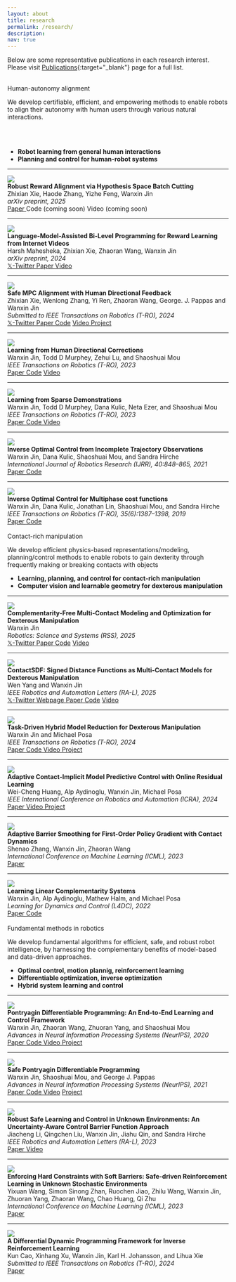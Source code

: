 ```yaml
---
layout: about
title: research
permalink: /research/
description: 
nav: true
---
```




<script> function toggleFoldableSection(element) {element.parentElement.classList.toggle("active");} </script>



<p style="margin-bottom:1.cm; margin-left: 1.5cm"> </p>

Below are some representative publications in each research interest.
Please visit [Publications](../publications){:target="_blank"} page for a full list.


<br>
<div class="foldable-section active">
<div class="title" onclick="toggleFoldableSection(this)">Human-autonomy alignment</div>
<div class="content">

We develop certifiable, efficient, and empowering methods to enable robots to align their autonomy with human users through various natural interactions.

<br>
<br>
  <ul>
    <li><strong>Robot learning from general human interactions</strong> </li>
    <li><strong>Planning and control for human-robot systems</strong></li>
  </ul>
  <hr />



  <div class="pub-entry" >
    <img class="img-responsive pub-img" src="/collections/research/human/robust_align.jpg" />
      <div class="pub-info">
        <div class="pub-title"><strong>Robust Reward Alignment via Hypothesis Space Batch Cutting</strong></div>
        <div class="pub-authors"> Zhixian Xie, Haode Zhang, Yizhe Feng, Wanxin Jin</div>
        <div class="pub-venue"> <i> arXiv preprint, 2025 </i>  </div>
        <div class="pub-description">
          <a  href="https://arxiv.org/abs/2502.02921" target="_blank" role="button"> <i class="fa fa-book"></i> Paper </a>
          <i class="fa fa-code" aria-hidden="true"></i> Code (coming soon)
          <i class="fa fa-video-camera" aria-hidden="true"></i> Video (coming soon) 
        </div>
      </div>
  </div>
  <hr />



  <div class="pub-entry">
  <img class="img-responsive pub-img" src="/collections/research/human/lfd-llm/lfd-llm.gif" />
    <div class="pub-info">
      <div class="pub-title"><strong>Language-Model-Assisted Bi-Level Programming for Reward Learning from Internet Videos</strong></div>
      <div class="pub-authors"> Harsh Mahesheka, Zhixian Xie, Zhaoran Wang, Wanxin Jin</div>
      <div class="pub-venue"> <i> arXiv preprint, 2024 </i>  </div>
      <div class="pub-description">
        <a  href="https://x.com/adcock_brett/status/1848032460023468508" target="_blank" role="button"> <i class="fa-brands fa-twitter fa-shake"></i> 𝕏-Twitter </a>
        <a  href="https://arxiv.org/abs/2410.09286" target="_blank" role="button"> <i class="fa fa-book" aria-hidden="true"></i> Paper </a>
        <a  href="https://youtu.be/CzlyYLu4mLQ?si=PpGYsvusCC5S7-AZ" target="_blank" role="button"> <i class="fa fa-video-camera" aria-hidden="true"></i> Video </a>
      </div>
    </div>
  </div>
  <hr />



  <div class="pub-entry">
  <img class="img-responsive pub-img" src="/collections/research/human/safe_mpc_alignment.gif" />
    <div class="pub-info">
      <div class="pub-title"><strong>Safe MPC Alignment with Human Directional Feedback</strong></div>
      <div class="pub-authors"> Zhixian Xie, Wenlong Zhang, Yi Ren, Zhaoran Wang, George. J. Pappas and Wanxin Jin</div>
      <div class="pub-venue"> <i> Submitted to IEEE Transactions on Robotics (T-RO), 2024 </i>  </div>
      <div class="pub-description">
        <a  href="https://x.com/jinwanxin/status/1815216477748019473" target="_blank" role="button"> <i class="fa-brands fa-twitter fa-shake"></i> 𝕏-Twitter </a>
        <a  href="https://arxiv.org/abs/2407.04216" target="_blank" role="button"> <i class="fa fa-book" aria-hidden="true"></i> Paper </a>
        <a href="https://github.com/asu-iris/Safe-MPC-Alignment" target="_blank" role="button"><i class="fa fa-code" aria-hidden="true"></i> Code</a>
        <a  href="https://youtu.be/QOODShHLQJE" target="_blank" role="button"> <i class="fa fa-video-camera" aria-hidden="true"></i> Video </a>
        <a href="https://zhi-xian-xie.github.io/safe_alignment_site/" target="_blank" role="button">    <i class="fa fa-users" aria-hidden="true"></i> Project  </a>
      </div>
    </div>
  </div>
  <hr />



  <div class="pub-entry">
  <img class="img-responsive pub-img" src="/collections/research/human/correction.gif" />
    <div class="pub-info">
      <div class="pub-title"><strong>Learning from Human Directional Corrections</strong></div>
      <div class="pub-authors">Wanxin Jin, Todd D Murphey, Zehui Lu, and Shaoshuai Mou</div>
      <div class="pub-venue"> <i> IEEE Transactions on Robotics (T-RO), 2023 </i>  </div>
      <div class="pub-description">
        <a  href="https://arxiv.org/abs/2011.15014" target="_blank" role="button"> <i class="fa fa-book" aria-hidden="true"></i> Paper </a>
        <a href="https://github.com/wanxinjin/Learning-from-Directional-Corrections" target="_blank" role="button"><i class="fa fa-code" aria-hidden="true"></i> Code</a>
        <a  href="https://youtu.be/Mwlwt055Tgg" target="_blank" role="button"> <i class="fa fa-video-camera" aria-hidden="true"></i> Video </a>
      </div>
    </div>
  </div>
  <hr />


  <div class="pub-entry">
  <img class="img-responsive pub-img" src="/collections/research/human/sparse_demo.gif" />
    <div class="pub-info">
      <div class="pub-title"><strong>Learning from Sparse Demonstrations</strong></div>
      <div class="pub-authors">Wanxin Jin, Todd D Murphey, Dana Kulic, Neta Ezer, and Shaoshuai Mou</div>
      <div class="pub-venue"> <i> IEEE Transactions on Robotics (T-RO), 2023 </i>  </div>
      <div class="pub-description">
        <a  href="https://arxiv.org/abs/2008.02159" target="_blank" role="button">    <i class="fa fa-book" aria-hidden="true"></i> Paper  </a>
        <a href="https://github.com/wanxinjin/Learning-from-Sparse-Demonstrations" target="_blank" role="button">    <i class="fa fa-code" aria-hidden="true"></i> Code  </a>
        <a  href="https://youtu.be/BYAsqMxW5Z4" target="_blank" role="button">    <i class="fa fa-video-camera" aria-hidden="true"></i> Video  </a>
      </div>
    </div>
  </div>
  <hr />




  <div class="pub-entry">
  <img class="img-responsive pub-img" src="/collections/research/human/ioc_incomplete.png" />
    <div class="pub-info">
      <div class="pub-title"><strong>Inverse Optimal Control from Incomplete Trajectory Observations</strong></div>
      <div class="pub-authors">Wanxin Jin,  Dana Kulic, Shaoshuai Mou, and Sandra Hirche</div>
      <div class="pub-venue"> <i> International Journal of Robotics Research (IJRR), 40:848–865, 2021 </i>  </div>
      <div class="pub-description">
        <a  href="https://journals.sagepub.com/doi/full/10.1177/0278364921996384" target="_blank" role="button">    <i class="fa fa-book" aria-hidden="true"></i> Paper  </a>
        <a href="https://github.com/wanxinjin/IOC-from-Incomplete-Trajectory-Observations" target="_blank" role="button">    <i class="fa fa-code" aria-hidden="true"></i> Code  </a>
      </div>
    </div>
  </div>
  <hr />




  <div class="pub-entry">
  <img class="img-responsive pub-img" src="/collections/research/human/ioc_multiphase.gif" />
    <div class="pub-info">
      <div class="pub-title"><strong>Inverse Optimal Control for Multiphase cost functions</strong></div>
      <div class="pub-authors">Wanxin Jin, Dana Kulic, Jonathan  Lin, Shaoshuai Mou, and Sandra Hirche</div>
      <div class="pub-venue"> <i> IEEE Transactions on Robotics (T-RO), 35(6):1387–1398, 2019 </i>  </div>
      <div class="pub-description">
        <a  href="https://ieeexplore.ieee.org/document/8778698" target="_blank" role="button">    <i class="fa fa-book" aria-hidden="true"></i> Paper  </a>
        <a href="https://github.com/adaptivesystemslab/ioc" target="_blank" role="button">    <i class="fa fa-code" aria-hidden="true"></i> Code  </a>
      </div>
    </div>
  </div>



</div>
</div>



<br>

<div class="foldable-section active">
<div class="title" onclick="toggleFoldableSection(this)">Contact-rich manipulation</div>
<div class="content">

We develop efficient physics-based representations/modeling, planning/control methods to enable robots to gain dexterity through frequently making or breaking contacts with objects
  <p style="margin-bottom:0.3cm; margin-left: 1.5cm"> </p>

  <ul>
    <li><strong>Learning, planning, and control for contact-rich manipulation</strong></li>
    <li><strong>Computer vision and learnable geometry for dexterous manipulation</strong></li>
  </ul>
  <hr />

  <div class="pub-entry">
    <img class="img-responsive pub-img" src="/collections/research/manipulation/teaser-allegro.gif" />
    <div class="pub-info">
      <div class="pub-title"><strong>Complementarity-Free Multi-Contact Modeling and Optimization for Dexterous Manipulation</strong></div>
      <div class="pub-authors"> Wanxin Jin</div>
      <div class="pub-venue"> <i> Robotics: Science and Systems (RSS), 2025 </i>  </div>
      <div class="pub-description">
        <a  href="https://x.com/jinwanxin/status/1825958958382854247" target="_blank" role="button"> <i class="fa-brands fa-twitter fa-shake"></i> 𝕏-Twitter </a>
        <a  href="https://arxiv.org/abs/2408.07855" target="_blank" role="button"> <i class="fa fa-book" aria-hidden="true"></i> Paper </a>
        <a href="https://github.com/asu-iris/Complementarity-Free-Dexterous-Manipulation" target="_blank" role="button"><i class="fa fa-code" aria-hidden="true"></i> Code</a>
        <a  href="https://www.youtube.com/watch?v=NsL4hbSXvFg" target="_blank" role="button"> <i class="fa fa-video-camera" aria-hidden="true"></i> Video </a>
      </div>
    </div>
  </div>
  <hr />

  <div class="pub-entry">
    <img class="img-responsive pub-img" src="/collections/research/manipulation/contactsdf/contactSDF-eval-ccw.gif" />
    <div class="pub-info">
      <div class="pub-title"><strong>ContactSDF: Signed Distance Functions as Multi-Contact Models for Dexterous Manipulation</strong></div>
      <div class="pub-authors"> Wen Yang and   Wanxin Jin</div>
      <div class="pub-venue"> <i> IEEE Robotics and Automation Letters (RA-L), 2025 </i>  </div>
      <div class="pub-description">
        <a  href="https://x.com/jinwanxin/status/1828130385806651428" target="_blank" role="button"> <i class="fa-brands fa-twitter fa-shake"></i> 𝕏-Twitter </a>
        <a href="https://yangwen-1102.github.io/contactsdf.github.io/" target="_blank" role="button">    <i class="fa fa-users" aria-hidden="true"></i> Webpage  </a>
        <a  href="https://arxiv.org/abs/2408.09612" target="_blank" role="button"> <i class="fa fa-book" aria-hidden="true"></i> Paper </a>
        <a href="https://github.com/asu-iris/ContactSDF" target="_blank" role="button"><i class="fa fa-code" aria-hidden="true"></i> Code</a>
        <a  href="https://www.youtube.com/watch?v=2AsMYCT-jQI" target="_blank" role="button"> <i class="fa fa-video-camera" aria-hidden="true"></i> Video </a>
      </div>
    </div>
  </div>
  <hr />






  <div class="pub-entry">
    <img class="img-responsive pub-img" src="/collections/research/manipulation/TRO2022_TDMR/moving_webpage2.gif" />
    <div class="pub-info">
      <div class="pub-title"><strong>Task-Driven Hybrid Model Reduction for Dexterous Manipulation</strong></div>
      <div class="pub-authors">Wanxin Jin and Michael Posa</div>
      <div class="pub-venue"> <i> IEEE Transactions on Robotics (T-RO), 2024</i> </div>
      <div class="pub-description">    
        <a  href="https://arxiv.org/abs/2211.16657" target="_blank" role="button">    <i class="fa fa-book" aria-hidden="true"></i> Paper  </a>
        <a href="https://github.com/wanxinjin/Task-Driven-Hybrid-Reduction" target="_blank" role="button">    <i class="fa fa-code" aria-hidden="true"></i> Code  </a>
        <a  href="https://youtu.be/OvhTOQoagTM" target="_blank" role="button">    <i class="fa fa-video-camera" aria-hidden="true"></i> Video  </a>
        <a href="../td_hybridreduction" target="_blank" role="button">    <i class="fa fa-users" aria-hidden="true"></i> Project  </a>
      </div>
    </div>
  </div>
  <hr />




  <div class="pub-entry" data-labels="manipulation">
  <img class="img-responsive pub-img" src="/collections/research/manipulation/icra_2024/orange_lime.gif" />
    <div class="pub-info">
      <div class="pub-title"><strong>Adaptive Contact-Implicit Model Predictive Control with Online Residual Learning</strong></div>
      <div class="pub-authors">Wei-Cheng Huang, Alp Aydinoglu, Wanxin Jin, Michael Posa</div>
      <div class="pub-venue"> <i> IEEE International Conference on Robotics and Automation (ICRA), 2024 </i>  </div>
      <div class="pub-description">
        <a  href="https://dair.seas.upenn.edu/assets/pdf/Huang2024.pdf"  role="button" target="_blank">    <i class="fa fa-book" aria-hidden="true"></i> Paper  </a>
        <a  href="https://www.youtube.com/watch?v=abP1QGX6lWY" target="_blank" role="button">    <i class="fa fa-video-camera" aria-hidden="true"></i> Video  </a>
        <a href="https://sites.google.com/view/adaptive-contact-implicit-mpc/home" target="_blank" role="button">    <i class="fa fa-users" aria-hidden="true"></i> Project  </a>
      </div>
    </div>
  </div>
  <hr />



  <div class="pub-entry">
  <img class="img-responsive pub-img" src="/collections/research/manipulation/ICML2023_AdaptiveBarrier/ball_falling.png" />
    <div class="pub-info">
      <div class="pub-title"><strong>Adaptive Barrier Smoothing for First-Order Policy Gradient with Contact Dynamics</strong></div>
      <div class="pub-authors">Shenao Zhang, Wanxin Jin, Zhaoran Wang</div>
      <div class="pub-venue"> <i> International Conference on Machine Learning (ICML), 2023 </i>  </div>
      <div class="pub-description">
        <a  href="https://proceedings.mlr.press/v202/zhang23s.html"  role="button" target="_blank">    <i class="fa fa-book" aria-hidden="true"></i> Paper  </a>
      </div>
    </div>
  </div>
  <hr />



  <div class="pub-entry">
  <img class="img-responsive pub-img" src="/collections/research/manipulation/TRO2022_TDMR/cartpole_wall_crop.gif" />
    <div class="pub-info">
      <div class="pub-title"><strong>Learning Linear Complementarity Systems</strong></div>
      <div class="pub-authors">Wanxin Jin, Alp Aydinoglu, Mathew Halm, and Michael Posa</div>
      <div class="pub-venue"> <i> Learning for Dynamics and Control (L4DC), 2022 </i>  </div>
      <div class="pub-description">
        <a  href="https://arxiv.org/abs/2112.13284" target="_blank" role="button">    <i class="fa fa-book" aria-hidden="true"></i> Paper  </a>
        <a href="https://github.com/wanxinjin/Learning-LCS" target="_blank" role="button">    <i class="fa fa-code" aria-hidden="true"></i> Code  </a>
      </div>
  </div>
  </div>



</div>
</div>




<br>

<div class="foldable-section active">
<div class="title" onclick="toggleFoldableSection(this)">Fundamental methods in robotics</div>
<div class="content">

We develop fundamental algorithms for efficient, safe, and robust robot intelligence, by harnessing the complementary benefits of model-based and data-driven approaches.

<p style="margin-bottom:0.3cm; margin-left: 1.5cm"> </p>

<ul>
  <li><strong>Optimal control, motion plannig, reinforcement learning</strong> </li>
  <li><strong>Differentiable optimization, inverse optimization</strong></li>
  <li><strong>Hybrid system learning and control</strong></li>
</ul>
<hr />



  <div class="pub-entry">
  <img class="img-responsive pub-img" src="/collections/research/fundamental/pdp.gif" />
    <div class="pub-info">
      <div class="pub-title"><strong>Pontryagin Differentiable Programming: An End-to-End Learning and Control Framework</strong></div>
      <div class="pub-authors">Wanxin Jin, Zhaoran Wang, Zhuoran Yang, and Shaoshuai Mou</div>
      <div class="pub-venue"> <i> Advances in Neural Information Processing Systems (NeurIPS), 2020 </i>  </div>
      <div class="pub-description">
        <a  href="https://papers.nips.cc/paper/2020/file/5a7b238ba0f6502e5d6be14424b20ded-Paper.pdf" target="_blank" role="button">    <i class="fa fa-book" aria-hidden="true"></i> Paper  </a>
        <a href="https://github.com/wanxinjin/Pontryagin-Differentiable-Programming" target="_blank" role="button">    <i class="fa fa-code" aria-hidden="true"></i> Code  </a>
        <a  href="https://slideslive.com/38936632" target="_blank" role="button">    <i class="fa fa-video-camera" aria-hidden="true"></i> Video  </a>
        <a href="https://wanxinjin.github.io/Pontryagin-Differentiable-Programming/" target="_blank" role="button">    <i class="fa fa-users" aria-hidden="true"></i> Project  </a>
      </div>
  </div>
  </div>
  <hr />


  <div class="pub-entry">
  <img class="img-responsive pub-img" src="/collections/research/fundamental/safepdp.gif" />
    <div class="pub-info">
      <div class="pub-title"><strong>Safe Pontryagin Differentiable Programming</strong></div>
      <div class="pub-authors">Wanxin Jin, Shaoshuai Mou, and George J. Pappas</div>
      <div class="pub-venue"> <i> Advances in Neural Information Processing Systems (NeurIPS), 2021 </i>  </div>
      <div class="pub-description">
        <a  href="https://arxiv.org/abs/2105.14937" target="_blank" role="button">    <i class="fa fa-book" aria-hidden="true"></i> Paper  </a>
        <a href="https://github.com/wanxinjin/Safe-PDP" target="_blank" role="button">    <i class="fa fa-code" aria-hidden="true"></i> Code  </a>
        <a  href="https://slideslive.com/38968248" target="_blank" role="button">      <i class="fa fa-video-camera" aria-hidden="true"></i> Video</a>
        <a href="https://wanxinjin.github.io/Pontryagin-Differentiable-Programming/" target="_blank" role="button">    <i class="fa fa-users" aria-hidden="true"></i> Project  </a>
      </div>
  </div>
  </div>
  <hr />


  <div class="pub-entry">
  <img class="img-responsive pub-img" src="/collections/research/fundamental/uncertainty_aware.gif" />
    <div class="pub-info">
      <div class="pub-title"><strong>Robust Safe Learning and Control in Unknown Environments: An Uncertainty-Aware Control Barrier Function Approach</strong></div>
      <div class="pub-authors">Jiacheng Li, Qingchen Liu, Wanxin Jin, Jiahu Qin, and Sandra Hirche</div>
      <div class="pub-venue"> <i> IEEE Robotics and Automation Letters (RA-L), 2023</i>  </div>
      <div class="pub-description">
        <a  href="https://ieeexplore.ieee.org/document/10232876" role="button" target="_blank">    <i class="fa fa-book" aria-hidden="true"></i> Paper  </a>
        <a  href=" https://www.youtube.com/watch?v=D-9urnmpZy8" role="button" target="_blank">    <i class="fa fa-video-camera" aria-hidden="true"></i> Video  </a>
      </div>
  </div>
  </div>
  <hr />




  <div class="pub-entry">
  <img class="img-responsive pub-img" src="/collections/research/fundamental/ICML_SoftBarriers/keyidea.png" />
    <div class="pub-info">
      <div class="pub-title"><strong>Enforcing Hard Constraints with Soft Barriers: Safe-driven Reinforcement Learning in Unknown Stochastic Environments</strong></div>
      <div class="pub-authors">Yixuan Wang, Simon Sinong Zhan, Ruochen Jiao, Zhilu Wang, Wanxin Jin, Zhuoran Yang, Zhaoran Wang, Chao Huang, Qi Zhu</div>
      <div class="pub-venue"> <i> International Conference on Machine Learning (ICML), 2023</i>  </div>
      <div class="pub-description">
        <a href="https://proceedings.mlr.press/v202/wang23as/wang23as.pdf"  role="button" target="_blank">    <i class="fa fa-book" aria-hidden="true"></i> Paper  </a>
      </div>
  </div>
  </div>
  <hr />


  <div class="pub-entry">
  <img class="img-responsive pub-img" src="/collections/research/fundamental/ddp_ioc.jpg" />
    <div class="pub-info">
      <div class="pub-title"><strong>A Differential Dynamic Programming Framework for Inverse Reinforcement Learning</strong></div>
      <div class="pub-authors"> Kun Cao, Xinhang Xu, Wanxin Jin, Karl H. Johansson, and Lihua Xie</div>
      <div class="pub-venue"> <i> Submitted to IEEE Transactions on Robotics (T-RO), 2024 </i>  </div>
      <div class="pub-description">
        <a  href="https://arxiv.org/abs/2407.19902" target="_blank" role="button"> <i class="fa fa-book" aria-hidden="true"></i> Paper </a>
      </div>
    </div>
  </div>


</div>
</div>








<!-- <p style="margin-bottom:2.0cm"> </p>



## **Software & Data**

<p style="margin-bottom:0.3cm"> </p>

We embrace the open-source spirit and are committed to promoting research reproducibility and accessibility. Please find below some popular repositories we have highlighted.  Please visit [Publications](../publications){:target="_blank"} or [GitHub](https://github.com/wanxinjin){:target="_blank"} page for more. -->

<!-- head -->
<!-- <script src="https://tarptaeya.github.io/repo-card/repo-card.js"></script>

<div class="foldable-section">
<div class="title" onclick="toggleFoldableSection(this)">Computation</div>
<div class="content">

  <div class="repo-card" data-repo="wanxinjin/Pontryagin-Differentiable-Programming"></div>
  <p style="margin-bottom:0.5cm; margin-left: 1.5cm"> </p>
  <div class="repo-card" data-repo="wanxinjin/Safe-PDP"></div>

</div>
</div>


<div class="foldable-section">
<div class="title" onclick="toggleFoldableSection(this)">Interactive Games</div>
<div class="content">

  <div class="repo-card" data-repo="wanxinjin/Learning-from-Directional-Corrections"></div>
  <p style="margin-bottom:0.5cm; margin-left: 1.5cm"> </p>
  <div class="repo-card" data-repo="wanxinjin/Learning-from-Sparse-Demonstrations"></div>
  <p style="margin-bottom:0.5cm; margin-left: 1.5cm"> </p>
  <div class="repo-card" data-repo="wanxinjin/IOC-from-Incomplete-Trajectory-Observations"></div>

</div>
</div>


<div class="foldable-section">
<div class="title" onclick="toggleFoldableSection(this)">Manipulation</div>
<div class="content">

  <div class="repo-card" data-repo="wanxinjin/Task-Driven-Hybrid-Reduction"></div>

</div>
</div> -->






<p style="margin-bottom:1.3cm; margin-left: 1.5cm"> </p>

<!-- ## **Funding Agencies**
TBA -->